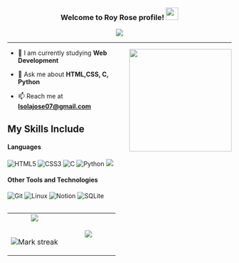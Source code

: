 <h3 align="center">
  Welcome to Roy Rose profile!
  <img src="https://media.giphy.com/media/hvRJCLFzcasrR4ia7z/giphy.gif" width="28">
</h3>
<p align="center">
  <a href="https://github.com/RoyRose06">
    <img src="https://readme-typing-svg.herokuapp.com?color=%2336BCF7&center=true&vCenter=true&lines=Hi,+welcome+to+my+Github;Average+worker;Self-taught+student;Web+Dev">
  </a>
</p>

---
<img align="right" src="https://media.giphy.com/media/QvpqTCiEcwtvx6wwJK/giphy.gif" width="230" height="230" frameBorder="0" class="giphy-embed" allowFullScreen></img>

- 🌱 I am currently studying **Web Development** 

- 💬 Ask me about **HTML,CSS, C, Python**

- 📫 Reach me at **Isolajose07@gmail.com**

## My Skills Include

<h4> Languages </h4>
<span> 
  <img alt="HTML5" src="https://img.shields.io/badge/html5-%23E34F26.svg?style=for-the-badge&logo=html5&logoColor=white">
  <img alt="CSS3" src="https://img.shields.io/badge/css3-%231572B6.svg?style=for-the-badge&logo=css3&logoColor=white">
  <img alt="C" src="https://img.shields.io/badge/c-%2300599C.svg?style=for-the-badge&logo=c&logoColor=white">
  <img alt="Python" src="https://img.shields.io/badge/python-3670A0?style=for-the-badge&logo=python&logoColor=ffdd54">
  <img src= "https://img.shields.io/badge/-Arduino-00979D?style=for-the-badge&logo=Arduino&logoColor=white">



</span>

<h4> Other Tools and Technologies </h4>
<span>
  <img alt="Git" src="https://img.shields.io/badge/Git-F05032?style=for-the-badge&logo=git&logoColor=white">
  <img alt="Linux" src="https://img.shields.io/badge/Linux-FCC624?style=for-the-badge&logo=linux&logoColor=black">
  <img alt="Notion" src="https://img.shields.io/badge/Notion-%23000000.svg?style=for-the-badge&logo=notion&logoColor=white">
  <img alt="SQLite" src="https://img.shields.io/badge/sqlite-%2307405e.svg?style=for-the-badge&logo=sqlite&logoColor=white">




</span>
<!--- stats & Trophy (start) -->
<p align="left">
  <!--- stats (start) -->
<table align="left">
<tr border="none">
<td width="50%" align="center">
  <!-- Tarjeta de estadísticas -->
  <img align="center" src="https://github-readme-stats.vercel.app/api?username=royrose06&icons=true&theme=radical" />
  <br></br>
  
  <!-- Tarjeta de rachas -->
  <img align="center" title="🔥 Get streak stats for your profile at git.io/streak-stats" 
       alt="Mark streak" 
       src="https://github-readme-streak-stats.herokuapp.com/?user=royrose06&theme=radical&hide_border=false" />
  </td>


  <td width="50%" align="center">
  <!-- Tarjeta de lenguajes -->
  <img align="center" src="https://github-readme-stats.vercel.app/api/top-langs/?username=royrose06&theme=radical&layout=compact&langs_count=8&hide=css,html" />
</td>

  
  </td>
</tr>
</table>
<!--- stats (end) -->

